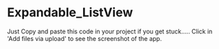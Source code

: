 # Expandable_ListView

Just Copy and paste this code in your project if you get stuck.....
Click in 'Add files via upload' to see the screenshot of the app.
